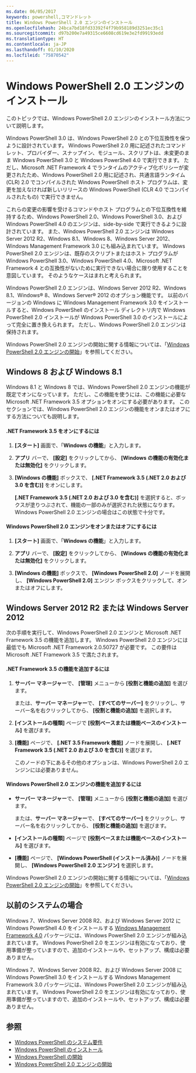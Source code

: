 ```yaml
---
ms.date: 06/05/2017
keywords: powershell,コマンドレット
title: Windows PowerShell 2.0 エンジンのインストール
ms.openlocfilehash: 24bca7bd18fd33392f4f79b958189d3251ec35c1
ms.sourcegitcommit: d97b200e7a49315ce6608cd619e3e2fd99193edd
ms.translationtype: HT
ms.contentlocale: ja-JP
ms.lasthandoff: 01/10/2020
ms.locfileid: "75870542"
---
```

# <a name="installing-the-windows-powershell-20-engine"></a>Windows PowerShell 2.0 エンジンのインストール

このトピックでは、Windows PowerShell 2.0 エンジンのインストール方法について説明します。

Windows PowerShell 3.0 は、Windows PowerShell 2.0 との下位互換性を保つように設計されています。 Windows PowerShell 2.0 用に記述されたコマンドレット、プロバイダー、スナップイン、モジュール、スクリプトは、未変更のまま Windows PowerShell 3.0 と Windows PowerShell 4.0 で実行できます。 ただし、Microsoft .NET Framework 4 でランタイムのアクティブ化ポリシーが変更されたため、Windows PowerShell 2.0 用に記述され、共通言語ランタイム (CLR) 2.0 でコンパイルされた Windows PowerShell ホスト プログラムは、変更を加えなければ新しいリリースの Windows PowerShell (CLR 4.0 でコンパイルされたもの) で実行できません。

これらの変更の影響を受けるコマンドやホスト プログラムとの下位互換性を維持するため、Windows PowerShell 2.0、Windows PowerShell 3.0、および Windows PowerShell 4.0 のエンジンは、side-by-side で実行できるように設計されています。 また、Windows PowerShell 2.0 エンジンは Windows Server 2012 R2、Windows 8.1、Windows 8、Windows Server 2012、Windows Management Framework 3.0 にも組み込まれています。 Windows PowerShell 2.0 エンジンは、既存のスクリプトまたはホスト プログラムが Windows PowerShell 3.0、Windows PowerShell 4.0、Microsoft .NET Framework 4 との互換性がないために実行できない場合に限り使用することを意図しています。 そのようなケースはまれと考えられます。

Windows PowerShell 2.0 エンジンは、Windows Server 2012 R2、Windows 8.1、Windows® 8、Windows Server® 2012 のオプション機能です。 以前のバージョンの Windows に Windows Management Framework 3.0 をインストールすると、Windows PowerShell のインストール ディレクトリ内で Windows PowerShell 2.0 インストールが Windows PowerShell 3.0 のインストールによって完全に置き換えられます。 ただし、Windows PowerShell 2.0 エンジンは保持されます。

Windows PowerShell 2.0 エンジンの開始に関する情報については、「[Windows PowerShell 2.0 エンジンの開始](../getting-started/Starting-the-Windows-PowerShell-2.0-Engine.md)」を参照してください。

## <a name="on-windows-81-and-windows-8"></a>Windows 8 および Windows 8.1

Windows 8.1 と Windows 8 では、Windows PowerShell 2.0 エンジンの機能が既定でオンになっています。
ただし、この機能を使うには、この機能に必要な Microsoft .NET Framework 3.5 オプションをオンにする必要があります。 このセクションでは、Windows PowerShell 2.0 エンジンの機能をオンまたはオフにする方法についても説明します。

#### <a name="to-turn-on-net-framework-35"></a>.NET Framework 3.5 をオンにするには

1. **[スタート]** 画面で、「**Windows の機能**」と入力します。
2. **アプリ** バーで、 **[設定]** をクリックしてから、 **[Windows の機能の有効化または無効化]** をクリックします。
3. **[Windows の機能]** ボックスで、 **[.NET Framework 3.5 (.NET 2.0 および 3.0 を含む)]** をオンにします。

   **[.NET Framework 3.5 (.NET 2.0 および 3.0 を含む)]** を選択すると、ボックスが塗りつぶされて、機能の一部のみが選択された状態になります。 Windows PowerShell 2.0 エンジンの場合はこの状態で十分です。

#### <a name="to-turn-the-windows-powershell-20-engine-on-and-off"></a>Windows PowerShell 2.0 エンジンをオンまたはオフにするには

1. **[スタート]** 画面で、「**Windows の機能**」と入力します。

2. **アプリ** バーで、 **[設定]** をクリックしてから、 **[Windows の機能の有効化または無効化]** をクリックします。

3. **[Windows の機能]** ボックスで、 **[Windows PowerShell 2.0]** ノードを展開し、 **[Windows PowerShell 2.0]** エンジン ボックスをクリックして、オンまたはオフにします。

## <a name="on-windows-server-2012-r2-and-windows-server-2012"></a>Windows Server 2012 R2 または Windows Server 2012

次の手順を実行して、Windows PowerShell 2.0 エンジンと Microsoft .NET Framework 3.5 の機能を追加します。 Windows PowerShell 2.0 エンジンには最低でも Microsoft .NET Framework 2.0.50727 が必要です。 この要件は Microsoft .NET Framework 3.5 で満たされます。

#### <a name="to-add-the-net-framework-35-feature"></a>.NET Framework 3.5 の機能を追加するには

1. **サーバー マネージャー**で、 **[管理]** メニューから **[役割と機能の追加]** を選びます。

    または、**サーバー マネージャー**で、 **[すべてのサーバー]** をクリックし、サーバー名を右クリックしてから、 **[役割と機能の追加]** を選択します。

2. **[インストールの種類]** ページで **[役割ベースまたは機能ベースのインストール]** を選びます。

3. **[機能]** ページで、 **[.NET 3.5 Framework 機能]** ノードを展開し、 **[.NET Framework 3.5 (.NET 2.0 および 3.0 を含む)]** を選びます。

   このノードの下にあるその他のオプションは、Windows PowerShell 2.0 エンジンには必要ありません。

#### <a name="to-add-the-windows-powershell-20-engine-feature"></a>Windows PowerShell 2.0 エンジンの機能を追加するには

- **サーバー マネージャー**で、 **[管理]** メニューから **[役割と機能の追加]** を選びます。

  または、**サーバー マネージャー**で、 **[すべてのサーバー]** をクリックし、サーバー名を右クリックしてから、 **[役割と機能の追加]** を選びます。

- **[インストールの種類]** ページで **[役割ベースまたは機能ベースのインストール]** を選びます。

- **[機能]** ページで、 **[Windows PowerShell (インストール済み)]** ノードを展開し、 **[Windows PowerShell 2.0 エンジン]** を選択します。

Windows PowerShell 2.0 エンジンの開始に関する情報については、「[Windows PowerShell 2.0 エンジンの開始](../getting-started/Starting-the-Windows-PowerShell-2.0-Engine.md)」を参照してください。

## <a name="on-earlier-systems"></a>以前のシステムの場合

Windows 7、Windows Server 2008 R2、および Windows Server 2012 に Windows PowerShell 4.0 をインストールする [Windows Management Framework 4.0](https://go.microsoft.com/fwlink/?LinkID=293881) パッケージには、Windows PowerShell 2.0 エンジンが組み込まれています。 Windows PowerShell 2.0 をエンジンは有効になっており、使用準備が整っていますので、追加のインストールや、セットアップ、構成は必要ありません。

Windows 7、Windows Server 2008 R2、および Windows Server 2008 に Windows PowerShell 3.0 をインストールする Windows Management Framework 3.0 パッケージには、Windows PowerShell 2.0 エンジンが組み込まれています。 Windows PowerShell 2.0 をエンジンは有効になっており、使用準備が整っていますので、追加のインストールや、セットアップ、構成は必要ありません。

## <a name="see-also"></a>参照

- [Windows PowerShell のシステム要件](Windows-PowerShell-System-Requirements.md)
- [Windows PowerShell のインストール](Installing-Windows-PowerShell.md)
- [Windows PowerShell の開始](/previous-versions/ms714415(v=vs.85))
- [Windows PowerShell 2.0 エンジンの開始](../getting-started/Starting-the-Windows-PowerShell-2.0-Engine.md)
